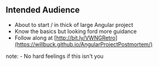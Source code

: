 ##  Intended Audience

- About to start / in thick of large Angular project
- Know the basics but looking ford more guidance
- Follow along at [http://bit.ly/VWNGRetro](https://willbuck.github.io/AngularProjectPostmortem/)


note:
    - No hard feelings if this isn't you
